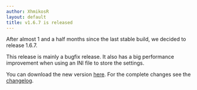 ```yaml
---
author: XhmikosR
layout: default
title: v1.6.7 is released
---
```

After almost 1 and a half months since the last stable build, we decided to release 1.6.7.

This release is mainly a bugfix release. It also has a big performance improvement
when using an INI file to store the settings.

You can download the new version [here](/downloads).
For the complete changes see the [changelog](/changelog).

